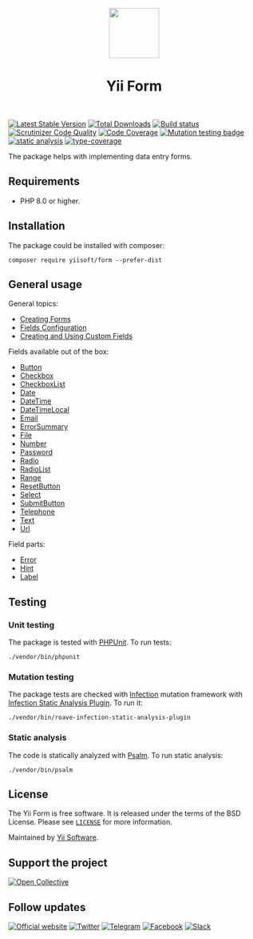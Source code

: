 <p align="center">
    <a href="https://github.com/yiisoft" target="_blank">
        <img src="https://yiisoft.github.io/docs/images/yii_logo.svg" height="100px">
    </a>
    <h1 align="center">Yii Form</h1>
    <br>
</p>

[![Latest Stable Version](https://poser.pugx.org/yiisoft/form/v/stable.png)](https://packagist.org/packages/yiisoft/form)
[![Total Downloads](https://poser.pugx.org/yiisoft/form/downloads.png)](https://packagist.org/packages/yiisoft/form)
[![Build status](https://github.com/yiisoft/form/workflows/build/badge.svg)](https://github.com/yiisoft/form/actions?query=workflow%3Abuild)
[![Scrutinizer Code Quality](https://scrutinizer-ci.com/g/yiisoft/form/badges/quality-score.png?b=master)](https://scrutinizer-ci.com/g/yiisoft/form/?branch=master)
[![Code Coverage](https://scrutinizer-ci.com/g/yiisoft/form/badges/coverage.png?b=master)](https://scrutinizer-ci.com/g/yiisoft/form/?branch=master)
[![Mutation testing badge](https://img.shields.io/endpoint?style=flat&url=https%3A%2F%2Fbadge-api.stryker-mutator.io%2Fgithub.com%2Fyiisoft%2Fform%2Fmaster)](https://dashboard.stryker-mutator.io/reports/github.com/yiisoft/form/master)
[![static analysis](https://github.com/yiisoft/form/workflows/static%20analysis/badge.svg)](https://github.com/yiisoft/form/actions?query=workflow%3A%22static+analysis%22)
[![type-coverage](https://shepherd.dev/github/yiisoft/form/coverage.svg)](https://shepherd.dev/github/yiisoft/form)

The package helps with implementing data entry forms.

## Requirements

- PHP 8.0 or higher.

## Installation

The package could be installed with composer:

```shell
composer require yiisoft/form --prefer-dist
```

## General usage

General topics:

- [Creating Forms](docs/creating-forms.md)
- [Fields Configuration](docs/fields-configuration.md)
- [Creating and Using Custom Fields](docs/creating-fields.md)

Fields available out of the box:

- [Button](docs/fields/button.md)
- [Checkbox](docs/fields/checkbox.md)
- [CheckboxList](docs/checkboxlist.md)
- [Date](docs/fields/date.md)
- [DateTime](docs/fields/date-time.md)
- [DateTimeLocal](docs/fields/date-time-local.md)
- [Email](docs/fields/email.md)
- [ErrorSummary](docs/error-summary.md)
- [File](docs/fields/file.md)
- [Number](docs/fields/number.md)
- [Password](docs/fields/password.md)
- [Radio](docs/radio.md)
- [RadioList](docs/radiolist.md)
- [Range](docs/fields/range.md)
- [ResetButton](docs/fields/reset-button.md)
- [Select](docs/fields/select.md)
- [SubmitButton](docs/fields/submit-button.md)
- [Telephone](docs/fields/telephone.md)
- [Text](docs/fields/text.md)
- [Url](docs/fields/url.md)

Field parts:

- [Error](docs/field-parts/error.md)
- [Hint](docs/field-parts/hint.md)
- [Label](docs/field-parts/label.md)

## Testing

### Unit testing

The package is tested with [PHPUnit](https://phpunit.de/). To run tests:

```shell
./vendor/bin/phpunit
```

### Mutation testing

The package tests are checked with [Infection](https://infection.github.io/) mutation framework with
[Infection Static Analysis Plugin](https://github.com/Roave/infection-static-analysis-plugin). To run it:

```shell
./vendor/bin/roave-infection-static-analysis-plugin
```

### Static analysis

The code is statically analyzed with [Psalm](https://psalm.dev/). To run static analysis:

```shell
./vendor/bin/psalm
```

## License

The Yii Form is free software. It is released under the terms of the BSD License.
Please see [`LICENSE`](./LICENSE.md) for more information.

Maintained by [Yii Software](https://www.yiiframework.com/).

## Support the project

[![Open Collective](https://img.shields.io/badge/Open%20Collective-sponsor-7eadf1?logo=open%20collective&logoColor=7eadf1&labelColor=555555)](https://opencollective.com/yiisoft)

## Follow updates

[![Official website](https://img.shields.io/badge/Powered_by-Yii_Framework-green.svg?style=flat)](https://www.yiiframework.com/)
[![Twitter](https://img.shields.io/badge/twitter-follow-1DA1F2?logo=twitter&logoColor=1DA1F2&labelColor=555555?style=flat)](https://twitter.com/yiiframework)
[![Telegram](https://img.shields.io/badge/telegram-join-1DA1F2?style=flat&logo=telegram)](https://t.me/yii3en)
[![Facebook](https://img.shields.io/badge/facebook-join-1DA1F2?style=flat&logo=facebook&logoColor=ffffff)](https://www.facebook.com/groups/yiitalk)
[![Slack](https://img.shields.io/badge/slack-join-1DA1F2?style=flat&logo=slack)](https://yiiframework.com/go/slack)
